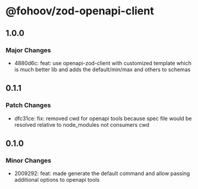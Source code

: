 # @fohoov/zod-openapi-client

## 1.0.0

### Major Changes

- 4880d6c: feat: use openapi-zod-client with customized template which is much better lib and adds the default/min/max and others to schemas

## 0.1.1

### Patch Changes

- dfc31ce: fix: removed cwd for openapi tools because spec file would be resolved relative to node_modules not consumers cwd

## 0.1.0

### Minor Changes

- 2009292: feat: made generate the default command and allow passing additional options to openapi tools
